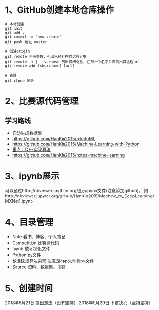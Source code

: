 # 1、GitHub创建本地仓库操作
```
# 本地创建
git init 
git add .
git commit -m "new create"
git push 地址 master

# 创建origin
git remote 不带参数，列出已经存在的远程分支
git remote -v | --verbose 列出详细信息，在每一个名字后面列出其远程url
git remote add [shortname] [url]

# 克隆
git clone 地址
```

# 2、比赛源代码管理
## 学习路线
- 自动生成数据集
- https://github.com/HanKin2015/biteduML
- https://github.com/HanKin2015/Machine-Learning-with-Python
- [重点：C++实现算法](https://github.com/HanKin2015/myLearn)
- https://github.com/HanKin2015/notes-machine-learning

# 3、ipynb展示
可以通过http://nbviewer.ipython.org/<URl>显示ipynb文件(注意添加github)。
如http://nbviewer.jupyter.org/github/HanKin2015/Machine_to_DeepLearning/MXNet1.ipynb

# 4、目录管理
- Note 看书、博客、个人笔记
- Competition 比赛源代码
- Ipynb 放可视化文件
- Python py文件
- 数据挖掘算法实现 注意是cpp文件和py文件
- Source 资料、数据集、书籍

# 5、创建时间
2018年5月21日 提出想法（没有坚持）
2018年9月29日 下定决心（坚持坚持）